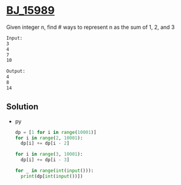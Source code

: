 # [BJ_15989](https://acmicpc.net/problem/15989)

Given integer n, find # ways to represent n as the sum of 1, 2, and 3

```txt
Input:
3
4
7
10

Output:
4
8
14
```

## Solution

* py

  ```py
  dp = [1 for i in range(10001)]
  for i in range(2, 10001):
    dp[i] += dp[i - 2]

  for i in range(3, 10001):
    dp[i] += dp[i - 3]

  for _ in range(int(input())):
    print(dp[int(input())])
  ```
